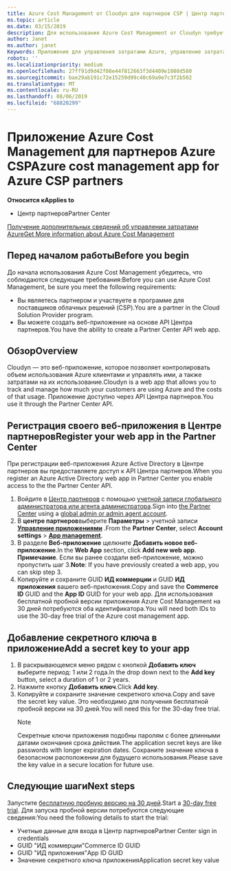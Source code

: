 ```yaml
---
title: Azure Cost Management от Cloudyn для партнеров CSP | Центр партнеров
ms.topic: article
ms.date: 03/15/2019
description: Для использования Azure Cost Management от Cloudyn требуется предоставленный доступ к API Центра партнеров.
author: Janet
ms.author: janet
Keywords: Приложение для управления затратами Azure, управление затратами, веб-приложения
robots: ''
ms.localizationpriority: medium
ms.openlocfilehash: 27ff91d9d42f08e44f812663f3d4409e1080d580
ms.sourcegitcommit: bae29ab191c72e15259d99c40c69a9e7c3f2b502
ms.translationtype: MT
ms.contentlocale: ru-RU
ms.lasthandoff: 08/06/2019
ms.locfileid: "68820299"
---
```

# <a name="azure-cost-management-app-for-azure-csp-partners"></a><span data-ttu-id="db16b-104">Приложение Azure Cost Management для партнеров Azure CSP</span><span class="sxs-lookup"><span data-stu-id="db16b-104">Azure cost management app for Azure CSP partners</span></span>  

<span data-ttu-id="db16b-105">**Относится к**</span><span class="sxs-lookup"><span data-stu-id="db16b-105">**Applies to**</span></span>

-  <span data-ttu-id="db16b-106">Центр партнеров</span><span class="sxs-lookup"><span data-stu-id="db16b-106">Partner Center</span></span>

[<span data-ttu-id="db16b-107">Получение дополнительных сведений об управлении затратами Azure</span><span class="sxs-lookup"><span data-stu-id="db16b-107">Get More information about Azure Cost Management</span></span>](https://go.microsoft.com/fwlink/p/?linkid=857893)

## <a name="before-you-begin"></a><span data-ttu-id="db16b-108">Перед началом работы</span><span class="sxs-lookup"><span data-stu-id="db16b-108">Before you begin</span></span>
<span data-ttu-id="db16b-109">До начала использования Azure Cost Management убедитесь, что соблюдаются следующие требования:</span><span class="sxs-lookup"><span data-stu-id="db16b-109">Before you can use Azure Cost Management, be sure you meet the following requirements:</span></span>

- <span data-ttu-id="db16b-110">Вы являетесь партнером и участвуете в программе для поставщиков облачных решений (CSP).</span><span class="sxs-lookup"><span data-stu-id="db16b-110">You are a partner in the Cloud Solution Provider program.</span></span>
- <span data-ttu-id="db16b-111">Вы можете создать веб-приложение на основе API Центра партнеров.</span><span class="sxs-lookup"><span data-stu-id="db16b-111">You have the ability to create a Partner Center API web app.</span></span>

## <a name="overview"></a><span data-ttu-id="db16b-112">Обзор</span><span class="sxs-lookup"><span data-stu-id="db16b-112">Overview</span></span>

<span data-ttu-id="db16b-113">Cloudyn — это веб-приложение, которое позволяет контролировать объем использования Azure клиентами и управлять ими, а также затратами на их использование.</span><span class="sxs-lookup"><span data-stu-id="db16b-113">Cloudyn is a web app that allows you to track and manage how much your customers are using Azure and the costs of that usage.</span></span> <span data-ttu-id="db16b-114">Приложение доступно через API Центра партнеров.</span><span class="sxs-lookup"><span data-stu-id="db16b-114">You use it through the Partner Center API.</span></span>

## <a name="register-your-web-app-in-the-partner-center"></a><span data-ttu-id="db16b-115">Регистрация своего веб-приложения в Центре партнеров</span><span class="sxs-lookup"><span data-stu-id="db16b-115">Register your web app in the Partner Center</span></span>
<span data-ttu-id="db16b-116">При регистрации веб-приложения Azure Active Directory в Центре партнеров вы предоставляете доступ к API Центра партнеров.</span><span class="sxs-lookup"><span data-stu-id="db16b-116">When you register an Azure Active Directory web app in Partner Center you enable access to the the Partner Center API.</span></span> 
1.  <span data-ttu-id="db16b-117">Войдите в [Центр партнеров](https://partnercenter.microsoft.com/pcv/dashboard/overview) с помощью [учетной записи глобального администратора или агента администратора](create-user-accounts-and-set-permissions.md).</span><span class="sxs-lookup"><span data-stu-id="db16b-117">Sign into [the Partner Center](https://partnercenter.microsoft.com/pcv/dashboard/overview) using a [global admin or admin agent account](create-user-accounts-and-set-permissions.md).</span></span>
2.  <span data-ttu-id="db16b-118">В **центре партнеров**выберите **Параметры** &gt; учетной записи **[Управление приложениями](https://partnercenter.microsoft.com/pcv/apiintegration/appmanagement)** .</span><span class="sxs-lookup"><span data-stu-id="db16b-118">From the **Partner Center**, select **Account settings** &gt; **[App management](https://partnercenter.microsoft.com/pcv/apiintegration/appmanagement)**.</span></span>
3.  <span data-ttu-id="db16b-119">В разделе **Веб-приложение** щелкните **Добавить новое веб-приложение**.</span><span class="sxs-lookup"><span data-stu-id="db16b-119">In the **Web App** section, click **Add new web app**.</span></span>
<br> <span data-ttu-id="db16b-120">**Примечание**. Если вы ранее создали веб-приложение, можно пропустить шаг 3.</span><span class="sxs-lookup"><span data-stu-id="db16b-120">**Note**: If you have previously created a web app, you can skip step 3.</span></span>
4.  <span data-ttu-id="db16b-121">Копируйте и сохраните GUID **ИД коммерции** и GUID **ИД приложения** вашего веб-приложения.</span><span class="sxs-lookup"><span data-stu-id="db16b-121">Copy and save the **Commerce ID** GUID and the **App ID** GUID for your web app.</span></span> <span data-ttu-id="db16b-122">Для использования бесплатной пробной версии приложения Azure Cost Management на 30 дней потребуются оба идентификатора.</span><span class="sxs-lookup"><span data-stu-id="db16b-122">You will need both IDs to use the 30-day free trial of the Azure cost management app.</span></span>

## <a name="add-a-secret-key-to-your-app"></a><span data-ttu-id="db16b-123">Добавление секретного ключа в приложение</span><span class="sxs-lookup"><span data-stu-id="db16b-123">Add a secret key to your app</span></span>
1. <span data-ttu-id="db16b-124">В раскрывающемся меню рядом с кнопкой **Добавить ключ** выберите период: 1 или 2 года.</span><span class="sxs-lookup"><span data-stu-id="db16b-124">In the drop down next to the **Add key** button, select a duration of 1 or 2 years.</span></span>
2. <span data-ttu-id="db16b-125">Нажмите кнопку **Добавить ключ**.</span><span class="sxs-lookup"><span data-stu-id="db16b-125">Click **Add key**.</span></span> 
3. <span data-ttu-id="db16b-126">Копируйте и сохраните значение секретного ключа.</span><span class="sxs-lookup"><span data-stu-id="db16b-126">Copy and save the secret key value.</span></span> <span data-ttu-id="db16b-127">Это необходимо для получения бесплатной пробной версии на 30 дней.</span><span class="sxs-lookup"><span data-stu-id="db16b-127">You will need this for the 30-day free trial.</span></span><br>
   > [!NOTE]  
   > <span data-ttu-id="db16b-128">Секретные ключи приложения подобны паролям с более длинными датами окончания срока действия.</span><span class="sxs-lookup"><span data-stu-id="db16b-128">The application secret keys are like passwords with longer expiration dates.</span></span> <span data-ttu-id="db16b-129">Сохраните значение ключа в безопасном расположении для будущего использования.</span><span class="sxs-lookup"><span data-stu-id="db16b-129">Please save the key value in a secure location for future use.</span></span>

## <a name="next-steps"></a><span data-ttu-id="db16b-130">Следующие шаги</span><span class="sxs-lookup"><span data-stu-id="db16b-130">Next steps</span></span>
<span data-ttu-id="db16b-131">Запустите [бесплатную пробную версию на 30 дней](https://go.microsoft.com/fwlink/?linkid=857895).</span><span class="sxs-lookup"><span data-stu-id="db16b-131">Start a [30-day free trial](https://go.microsoft.com/fwlink/?linkid=857895).</span></span>
<span data-ttu-id="db16b-132">Для запуска пробной версии потребуются следующие сведения:</span><span class="sxs-lookup"><span data-stu-id="db16b-132">You need the following details to start the trial:</span></span>
- <span data-ttu-id="db16b-133">Учетные данные для входа в Центр партнеров</span><span class="sxs-lookup"><span data-stu-id="db16b-133">Partner Center sign in credentials</span></span>
- <span data-ttu-id="db16b-134">GUID "ИД коммерции"</span><span class="sxs-lookup"><span data-stu-id="db16b-134">Commerce ID GUID</span></span>
- <span data-ttu-id="db16b-135">GUID "ИД приложения"</span><span class="sxs-lookup"><span data-stu-id="db16b-135">App ID GUID</span></span>
- <span data-ttu-id="db16b-136">Значение секретного ключа приложения</span><span class="sxs-lookup"><span data-stu-id="db16b-136">Application secret key value</span></span>
